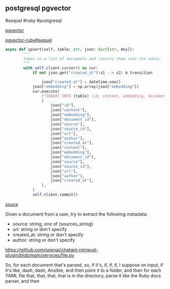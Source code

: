 
## postgresql pgvector
#sequel #ruby #postgresql

[pgvector](https://github.com/pgvector/pgvector)

[pgvector-ruby#sequel](https://github.com/pgvector/pgvector-ruby#sequel)


```python
async def upsert(self, table: str, json: dict[str, Any]):
        """
        Takes in a list of documents and inserts them into the table.
        """
        with self.client.cursor() as cur:
            if not json.get("created_at"):s1 --> s2: A transition

                json["created_at"] = datetime.now()
            json["embedding"] = np.array(json["embedding"])
            cur.execute(
                f"INSERT INTO {table} (id, content, embedding, document_id, source, source_id, url, author, created_at) VALUES (%s, %s, %s, %s, %s, %s, %s, %s, %s) ON CONFLICT (id) DO UPDATE SET content = %s, embedding = %s, document_id = %s, source = %s, source_id = %s, url = %s, author = %s, created_at = %s",
                (
                    json["id"],
                    json["content"],
                    json["embedding"],
                    json["document_id"],
                    json["source"],
                    json["source_id"],
                    json["url"],
                    json["author"],
                    json["created_at"],
                    json["content"],
                    json["embedding"],
                    json["document_id"],
                    json["source"],
                    json["source_id"],
                    json["url"],
                    json["author"],
                    json["created_at"],
                ),
            )
            self.client.commit()

```
[souce](https://github.com/openai/chatgpt-retrieval-plugin/blob/main/datastore/providers/postgres_datastore.py)


Given a document from a user, try to extract the following metadata:

- source: string, one of {sources_string}
- url: string or don't specify
- created_at: string or don't specify
- author: string or don't specify

https://github.com/openai/chatgpt-retrieval-plugin/blob/main/services/file.py

So, for each document that's parsed, so, if it's, if, if, if, I suppose on input, if it's like, dash, dash, Ansible, and then point it to a folder, and then for each YAML file that, that, that, that is in the directory, parse it like the Ruby docs parser, and then
